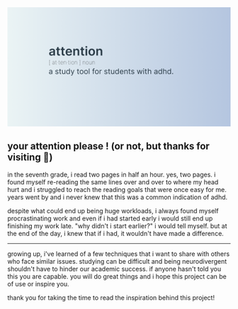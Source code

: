 <img src="public/cover.png">

## your attention please ! (or not, but thanks for visiting 🤍)
in the seventh grade, i read two pages in half an hour. yes, two pages. i found myself re-reading the same lines over and over to where my head hurt and i struggled to reach the reading goals that were once easy for me. years went by and i never knew that this was a common indication of adhd.

despite what could end up being huge workloads, i always found myself procrastinating work and even if i had started early i would still end up finishing my work late. "why didn't i start earlier?" i would tell myself. but at the end of the day, i knew that if i had, it wouldn't have made a difference.

<hr>

growing up, i've learned of a few techniques that i want to share with others who face similar issues. studying can be difficult and being neurodivergent shouldn't have to hinder our academic success. if anyone hasn't told you this you are capable. you will do great things and i hope this project can be of use or inspire you.

thank you for taking the time to read the inspiration behind this project!
